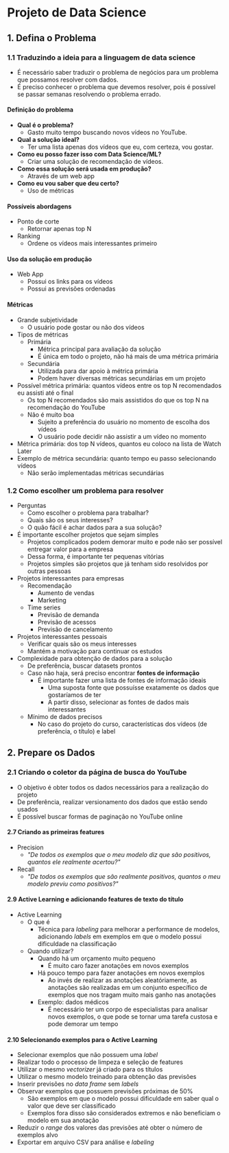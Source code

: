 # Projeto de Data Science
## 1. Defina o Problema 
### 1.1 Traduzindo a ideia para a linguagem de data science
- É necessário saber traduzir o problema de negócios para um problema que possamos resolver com dados.
- É preciso conhecer o problema que devemos resolver, pois é possível se passar semanas resolvendo o problema errado.
#### Definição do problema
- __Qual é o problema?__
    - Gasto muito tempo buscando novos vídeos no YouTube.
- __Qual a solução ideal?__
    - Ter uma lista apenas dos vídeos que eu, com certeza, vou gostar.
- __Como eu posso fazer isso com Data Science/ML?__
    - Criar uma solução de recomendação de vídeos.
- __Como essa solução será usada em produção?__
    - Através de um web app
- __Como eu vou saber que deu certo?__
    - Uso de métricas

#### Possíveis abordagens
- Ponto de corte
    - Retornar apenas top N
- Ranking
    - Ordene os vídeos mais interessantes primeiro

#### Uso da solução em produção
- Web App
    - Possui os links para os vídeos
    - Possui as previsões ordenadas

#### Métricas
- Grande subjetividade
    - O usuário pode gostar ou não dos vídeos
- Tipos de métricas
    - Primária
        - Métrica principal para avaliação da solução
        - É única em todo o projeto, não há mais de uma métrica primária
    - Secundária
        - Utilizada para dar apoio à métrica primária
        - Podem haver diversas métricas secundárias em um projeto
- Possível métrica primária: quantos vídeos entre os top N recomendados eu assisti até o final
    - Os top N recomendados são mais assistidos do que os top N na recomendação do YouTube
    - Não é muito boa
        - Sujeito a preferência do usuário no momento de escolha dos vídeos
        - O usuário pode decidir não assistir a um vídeo no momento
- Métrica primária: dos top N vídeos, quantos eu coloco na lista de Watch Later
- Exemplo de métrica secundária: quanto tempo eu passo selecionando vídeos
    - Não serão implementadas métricas secundárias

### 1.2 Como escolher um problema para resolver
- Perguntas
    - Como escolher o problema para trabalhar?
    - Quais são os seus interesses?
    - O quão fácil é achar dados para a sua solução?
- É importante escolher projetos que sejam simples
    - Projetos complicados podem demorar muito e pode não ser possível entregar valor para a empresa
    - Dessa forma, é importante ter pequenas vitórias
    - Projetos simples são projetos que já tenham sido resolvidos por outras pessoas
- Projetos interessantes para empresas
    - Recomendação
        - Aumento de vendas
        - Marketing
    - Time series
        - Previsão de demanda
        - Previsão de acessos
        - Previsão de cancelamento
- Projetos interessantes pessoais
    - Verificar quais são os meus interesses
    - Mantém a motivação para continuar os estudos
- Complexidade para obtenção de dados para a solução
    - De preferência, buscar datasets prontos
    - Caso não haja, será preciso encontrar __fontes de informação__
        - É importante fazer uma lista de fontes de informação ideais
            - Uma suposta fonte que possuísse exatamente os dados que gostaríamos de ter
            - A partir disso, selecionar as fontes de dados mais interessantes
    - Mínimo de dados precisos
        - No caso do projeto do curso, características dos vídeos (de preferência, o título) e label

## 2. Prepare os Dados
### 2.1 Criando o coletor da página de busca do YouTube
- O objetivo é obter todos os dados necessários para a realização do projeto
- De preferência, realizar versionamento dos dados que estão sendo usados
- É possível buscar formas de paginação no YouTube online

#### 2.7 Criando as primeiras features
- Precision
    - _"De todos os exemplos que o meu modelo diz
    que são positivos, quantos ele realmente acertou?"_
- Recall
    - _"De todos os exemplos que são realmente positivos, quantos o meu modelo previu como
    positivos?"_

#### 2.9 Active Learning e adicionando features de texto do título
- Active Learning
    - O que é
        - Técnica para _labeling_ para melhorar a performance de modelos, adicionando _labels_ em exemplos em que o modelo possui dificuldade na classificação
    - Quando utilizar?
        - Quando há um orçamento muito pequeno
            - É muito caro fazer anotações em novos exemplos
        - Há pouco tempo para fazer anotações em novos exemplos
            - Ao invés de realizar as anotações aleatóriamente, as anotações são realizadas em um conjunto específico de exemplos que nos tragam muito mais ganho nas anotações
        - Exemplo: dados médicos
            - É necessário ter um corpo de especialistas para analisar novos exemplos, o que pode se tornar uma tarefa custosa e pode demorar um tempo
    
#### 2.10 Selecionando exemplos para o Active Learning
- Selecionar exemplos que não possuem uma _label_
- Realizar todo o processo de limpeza e seleção de features
- Utilizar o mesmo _vectorizer_ já criado para os títulos
- Utilizar o mesmo modelo treinado para obtenção das previsões
- Inserir previsões no _data frame_ sem _labels_
- Observar exemplos que possuem previsões próximas de 50%
    - São exemplos em que o modelo possui dificuldade em saber qual o valor que deve ser classificado
    - Exemplos fora disso são considerados extremos e não beneficiam o modelo em sua anotação
- Reduzir o _range_ dos valores das previsões até obter o número de exemplos alvo
- Exportar em arquivo CSV para análise e _labeling_